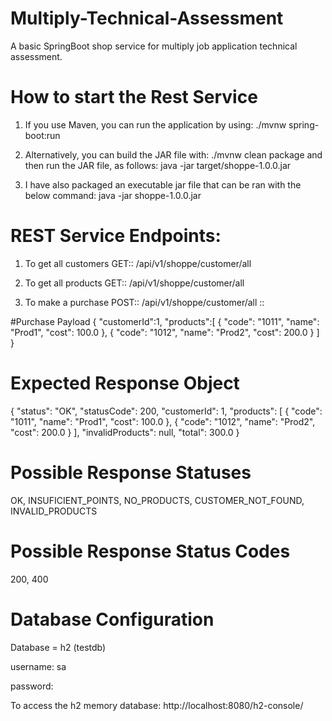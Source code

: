 # Multiply-Technical-Assessment
A basic SpringBoot shop service for multiply job application technical assessment.


# How to start the Rest Service
1. If you use Maven, you can run the application by using:
./mvnw spring-boot:run

2. Alternatively, you can build the JAR file with:
./mvnw clean package 
and then run the JAR file, as follows:
java -jar target/shoppe-1.0.0.jar

3. I have also packaged an executable jar file that can be ran with the below command:
java -jar shoppe-1.0.0.jar


# REST Service Endpoints:
1. To get all customers
GET:: /api/v1/shoppe/customer/all

2. To get all products
GET:: /api/v1/shoppe/customer/all

3. To make a purchase
POST:: /api/v1/shoppe/customer/all 
:: 

#Purchase Payload
{
    "customerId":1,
    "products":[
        {
            "code": "1011",
            "name": "Prod1",
            "cost": 100.0
        },
        {
            "code": "1012",
            "name": "Prod2",
            "cost": 200.0
        }
    ]
}


# Expected Response Object
{
    "status": "OK",
    "statusCode": 200,
    "customerId": 1,
    "products": [
        {
            "code": "1011",
            "name": "Prod1",
            "cost": 100.0
        },
        {
            "code": "1012",
            "name": "Prod2",
            "cost": 200.0
        }
    ],
    "invalidProducts": null,
    "total": 300.0
}


# Possible Response Statuses
OK, INSUFICIENT_POINTS, NO_PRODUCTS, CUSTOMER_NOT_FOUND, INVALID_PRODUCTS


# Possible Response Status Codes
200, 400


# Database Configuration

Database = h2 (testdb)

username: sa

password:
    
To access the h2 memory database: 
http://localhost:8080/h2-console/

